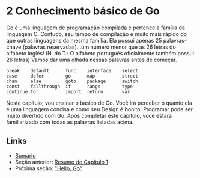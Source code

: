 # 2 Conhecimento básico de Go

Go é uma linguagem de programação compilada e pertence a família da linguagem C. Contudo, seu tempo de compilação é muito mais rápido do que outras linguagens da mesma família. Ela possui apenas 25 palavras-chave (palavras reservadas)...um número menor que as 26 letras do alfabeto inglês! (N. do T.: O alfabeto português oficialmente também possui 26 letras) Vamos dar uma olhada nessas palavras antes de começar.

	break    default      func    interface    select
	case     defer        go      map          struct
	chan     else         goto    package      switch
	const    fallthrough  if      range        type
	continue for          import  return       var

Neste capítulo, vou ensinar o básico de Go. Você irá perceber o quanto ela é uma linguagem concisa e como seu Design é bonito. Programar pode ser muito divertido com Go. Após completar este capítulo, você estará familiarizado com todas as palavras listadas acima.

## Links

- [Sumário](preface.md)
- Seção anterior: [Resumo do Capítulo 1](01.5.md)
- Próxima seção: ["Hello, Go"](02.1.md)
